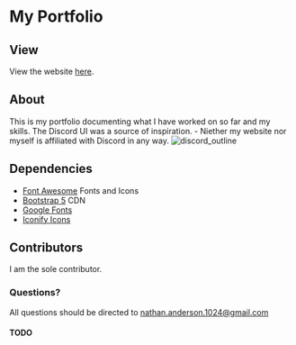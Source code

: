 # My Portfolio
## View
View the website [here]([https://nathan-anderson-1024.github.io/Nathan-Anderson-1024/](https://nathan-anderson-1024.github.io/)).

## About
This is my portfolio documenting what I have worked on so far and my skills.
The Discord UI was a source of inspiration. - Niether my website nor myself is affiliated with Discord in any way.
![discord_outline](https://user-images.githubusercontent.com/73272904/182255733-38eb5c37-d9fa-43bd-9b67-41dca164b40d.JPG)


## Dependencies
* [Font Awesome](https://fontawesome.com/) Fonts and Icons
* [Bootstrap 5](https://getbootstrap.com/docs/5.0/getting-started/introduction/) CDN
* [Google Fonts](https://fonts.google.com/about)
* [Iconify Icons](https://iconify.design/)
## Contributors
I am the sole contributor.

### Questions?
All questions should be directed to nathan.anderson.1024@gmail.com


#### TODO
